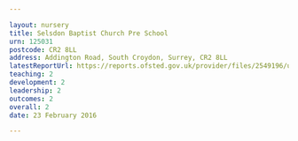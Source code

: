 ```yaml
---

layout: nursery
title: Selsdon Baptist Church Pre School
urn: 125031
postcode: CR2 8LL
address: Addington Road, South Croydon, Surrey, CR2 8LL
latestReportUrl: https://reports.ofsted.gov.uk/provider/files/2549196/urn/125031.pdf
teaching: 2
development: 2
leadership: 2
outcomes: 2
overall: 2
date: 23 February 2016

---
```

